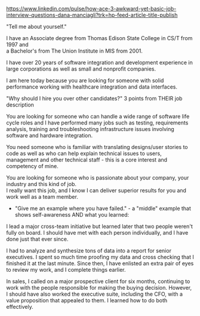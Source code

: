 
https://www.linkedin.com/pulse/how-ace-3-awkward-yet-basic-job-interview-questions-dana-manciagli?trk=hp-feed-article-title-publish

"Tell me about yourself."  

I have an Associate degree from Thomas Edison State College in CS/T from 1997 and  
a Bachelor's from The Union Institute in MIS from 2001.  

I have over 20 years of software integration and development experience in large corporations as well as small and nonprofit companies.  

I am here today because you are looking for someone with solid performance working with healthcare integration and data interfaces.  


"Why should I hire you over other candidates?" 3 points from THEIR job description   

You are looking for someone who can handle a wide range of software life cycle roles and I have performed many jobs such as testing,   requirements analysis, training and troubleshooting infrastructure issues involving software and hardware integration.   
  
You need someone who is familiar with translating designs/user stories to code as well as who can help explain technical issues to users, management and other technical staff - this is a core interest and competency of mine.   

You are looking for someone who is passionate about your company, your industry and this kind of job.  
I really want this job, and I know I can deliver superior results for you and work well as a team member.  
  
* "Give me an example where you have failed."  - a "middle" example that shows self-awareness AND what you learned:  

 I lead a major cross-team initiative but learned later that two people weren't fully on board. I should have met with each person individually, and I have done just that ever since.  

 I had to analyze and synthesize tons of data into a report for senior executives. I spent so much time proofing my data and cross checking that I finished it at the last minute. Since then, I have enlisted an extra pair of eyes to review my work, and I complete things earlier. 

 In sales, I called on a major prospective client for six months, continuing to work with the people responsible for making the buying decision. However, I should have also worked the executive suite, including the CFO, with a value proposition that appealed to them. I learned how to do both effectively.  

